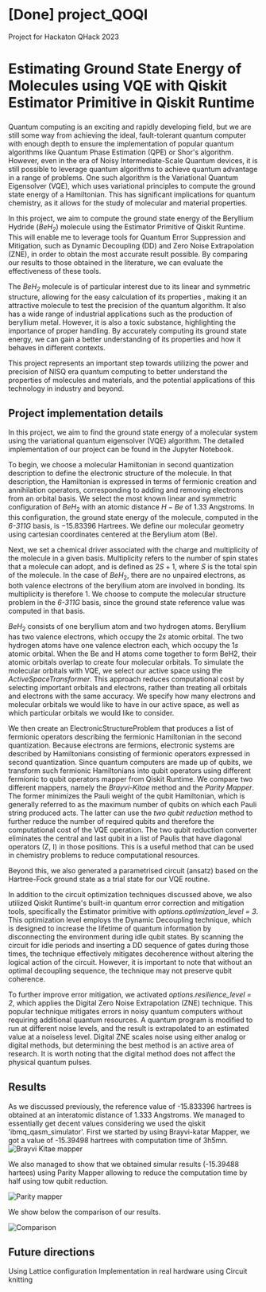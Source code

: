 # [Done] project_QOQI
Project for Hackaton QHack 2023
# Estimating Ground State Energy of Molecules using VQE with Qiskit Estimator Primitive in Qiskit Runtime

###
Quantum computing is an exciting and rapidly developing field, but we are still some way from achieving the ideal, fault-tolerant quantum computer with enough depth to ensure the implementation of popular quantum algorithms like Quantum Phase Estimation (QPE) or Shor's algorithm. However, even in the era of Noisy Intermediate-Scale Quantum devices, it is still possible to leverage quantum algorithms to achieve quantum advantage in a range of problems. One such algorithm is the Variational Quantum Eigensolver (VQE), which uses variational principles to compute the ground state energy of a Hamiltonian. This has significant implications for quantum chemistry, as it allows for the study of molecular and material properties.

In this project, we aim to compute the ground state energy of the Beryllium Hydride (*BeH<sub>2*</sub>) molecule using the Estimator Primitive of Qiskit Runtime. This will enable me to leverage tools for Quantum Error Suppression and Mitigation, such as Dynamic Decoupling (DD) and Zero Noise Extrapolation (ZNE), in order to obtain the most accurate result possible. By comparing our results to those obtained in the literature, we can evaluate the effectiveness of these tools.

The *BeH<sub>2*</sub> molecule is of particular interest due to its linear and symmetric structure, allowing for the easy calculation of its properties , making it an attractive molecule to test the precision of the quantum algorithm. It also has a wide range of industrial applications such as the production of beryllium metal. However, it is also a toxic substance, highlighting the importance of proper handling. By accurately computing its ground state energy, we can gain a better understanding of its properties and how it behaves in different contexts.

This project represents an important step towards utilizing the power and precision of NISQ era quantum computing to better understand the properties of molecules and materials, and the potential applications of this technology in industry and beyond.

## Project implementation details

In this project, we aim to find the ground state energy of a molecular system using the variational quantum eigensolver (VQE) algorithm. The detailed implementation of our project can be found in the Jupyter Notebook.

To begin, we choose a molecular Hamiltonian in second quantization description to define the electronic structure of the molecule. In that description, the Hamiltonian is expressed in terms of fermionic creation and annihilation operators, corresponding to adding and removing electrons from an orbital basis. We select the most known linear and symmetric configuration of $BeH_2$ with an atomic distance $H-Be$ of $1.33$ Angstroms. In this configuration, the ground state energy of the molecule, computed in the $\textit{6-311G}$ basis, is $-15.83396$ Hartrees. We define our molecular geometry using cartesian coordinates centered at the Berylium atom (Be).

Next, we set a chemical driver associated with the charge and multiplicity of the molecule in a given basis. Multiplicity refers to the number of spin states that a molecule can adopt, and is defined as $2S + 1$, where $S$ is the total spin of the molecule. In the case of $BeH_2$, there are no unpaired electrons, as both valence electrons of the beryllium atom are involved in bonding. Its multiplicity is therefore $1$. We choose to compute the molecular structure problem in the $\textit{6-311G}$ basis, since the ground state reference value was computed in that basis.

$BeH_2$ consists of one beryllium atom and two hydrogen atoms. Beryllium has two valence electrons, which occupy the $2s$ atomic orbital. The two hydrogen atoms have one valence electron each, which occupy the $1s$ atomic orbital. When the Be and H atoms come together to form BeH2, their atomic orbitals overlap to create four molecular orbitals. To simulate the molecular orbitals with VQE, we select our active space using the $\textit{ActiveSpaceTransformer}$. This approach reduces computational cost by selecting important orbitals and electrons, rather than treating all orbitals and electrons with the same accuracy. We specify how many electrons and molecular orbitals we would like to have in our active space, as well as which particular orbitals we would like to consider.

We then create an ElectronicStructureProblem that produces a list of fermionic operators describing the fermionic Hamiltonian in the second quantization. Because electrons are fermions, electronic systems are described by Hamiltonians consisting of fermionic operators expressed in second quantization. Since quantum computers are made up of qubits, we transform such fermionic Hamiltonians into qubit operators using different fermionic to qubit operators mapper from Qiskit Runtime. We compare two different mappers, namely the $\textit{Brayvi-Kitae}$ method and the $\textit{Parity Mapper}$. The former minimizes the Pauli weight of the qubit Hamiltonian, which is generally referred to as the maximum number of qubits on which each Pauli string produced acts. The latter can use the $\textit{two qubit reduction}$ method to further reduce the number of required qubits and therefore the computational cost of the VQE operation. The two qubit reduction converter eliminates the central and last qubit in a list of Paulis that have diagonal operators (Z, I) in those positions. This is a useful method that can be used in chemistry problems to reduce computational resources.

Beyond this, we also generated a parametrised circuit (ansatz) based on the Hartree-Fock ground state as a trial state for our VQE routine.

In addition to the circuit optimization techniques discussed above, we also utilized Qiskit Runtime's built-in quantum error correction and mitigation tools, specifically the Estimator primitive with $\textit{options.optimization_level = 3}$. This optimization level employs the Dynamic Decoupling technique, which is designed to increase the lifetime of quantum information by disconnecting the environment during idle qubit states. By scanning the circuit for idle periods and inserting a DD sequence of gates during those times, the technique effectively mitigates decoherence without altering the logical action of the circuit. However, it is important to note that without an optimal decoupling sequence, the technique may not preserve qubit coherence.

To further improve error mitigation, we activated $\textit{options.resilience_level = 2}$, which applies the Digital Zero Noise Extrapolation (ZNE) technique. This popular technique mitigates errors in noisy quantum computers without requiring additional quantum resources. A quantum program is modified to run at different noise levels, and the result is extrapolated to an estimated value at a noiseless level. Digital ZNE scales noise using either analog or digital methods, but determining the best method is an active area of research. It is worth noting that the digital method does not affect the physical quantum pulses.




## Results

As we discussed previously, the reference value of -15.833396 hartrees is obtained at an interatomic distance of 1.333 Angstroms. We managed to essentially get decent values considering we used the qiskit 'ibmq_qasm_simulator'. First we started by using Brayvi-katar Mapper, we got a value of -15.39498 hartrees with computation time of 3h5mn.
![Brayvi Kitae mapper](https://user-images.githubusercontent.com/108539802/221980660-f84c4276-2112-4ec8-8802-c8062c88fddd.png)

We also managed to show that we obtained simular results (-15.39488 hartees) using Parity Mapper allowing to reduce the computation time by half using tow qubit reduction.

![Parity mapper](https://user-images.githubusercontent.com/108539802/221981479-34684b5e-edce-430f-a940-c921a29fe018.png)

We show below the comparison of our results.

![Comparison](https://user-images.githubusercontent.com/108539802/221981499-706ab654-1549-4906-a3f2-7111061e52ae.png)

## Future directions

Using Lattice configuration
Implementation in real hardware using Circuit knitting

